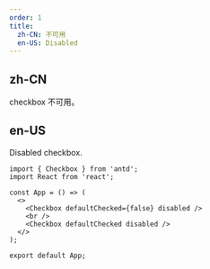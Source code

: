 ```yaml
---
order: 1
title:
  zh-CN: 不可用
  en-US: Disabled
---
```


## zh-CN

checkbox 不可用。

## en-US

Disabled checkbox.

```tsx
import { Checkbox } from 'antd';
import React from 'react';

const App = () => (
  <>
    <Checkbox defaultChecked={false} disabled />
    <br />
    <Checkbox defaultChecked disabled />
  </>
);

export default App;
```
